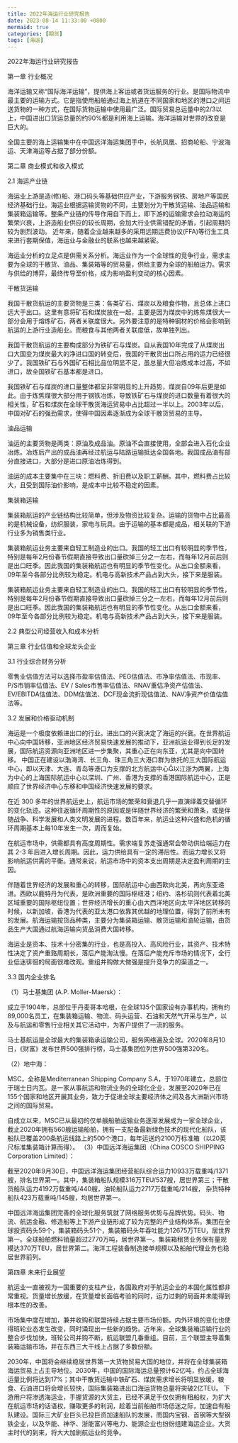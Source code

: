 ```yaml
---
title: 2022年海运行业研究报告
date: 2023-08-14 11:33:00 +0800
mermaid: true
categories: [期货]
tags: [海运]
---
```



2022年海运行业研究报告

第一章 行业概况

海洋运输又称“国际海洋运输”，提供海上客运或者货运服务的行业。是国际物流中最主要的运输方式。它是指使用船舶通过海上航道在不同国家和地区的港口之间运送货物的一种方式，在国际货物运输中使用最广泛。国际贸易总运量中的2/3以上，中国进出口货运总量的约90%都是利用海上运输。海洋运输对世界的改变是巨大的。

全国主要的海上运输集中在中国远洋海运集团手中，长航凤凰、招商轮船、宁波海运、天津海运等占据了部分份额。

第二章 商业模式和收入模式

2.1 海运产业链

海运业上游是造(修)船、港口码头等基础供应产业，下游服务钢铁、房地产等国民经济基础行业。海运业根据运输货物的不同，主要划分为干散货运输、油品运输和集装箱运输等。整条产业链的传导作用自下而上，即下游的运输需求会拉动海运的繁荣兴衰，上游造船业供应的较长周期，会加大行业供需错配的矛盾，引起周期的较为剧烈波动。
近年来，随着企业越来越多的采用远期运费协议(FFA)等衍生工具来进行套期保值，海运业与金融业的联系也越来越紧密。

海运业分析的立足点是供需关系分析。海运业作为一个全球性的竞争行业，需求主要为全球的干散货、油品、集装箱等的贸易量，供给主要为全球的船舶运力。需求与供给的博弈，最终传导至价格，成为影响盈利变动的核心因素。

干散货运输

我国干散货航运的主要货物是三类：各类矿石、煤炭以及粮食作物，且总体上进口远大于出口。这里有意将矿石和煤炭放在一起，主要是因为煤炭中的炼焦煤很大一部分会用于熔炼矿石，两者关联度很大。另外要注意的是特种钢材的价格会影响到航运的上游行业造船业。而粮食与其他两者关联度低，故单独列出。



我国干散货航运的主要构成部分为铁矿石与煤炭。自从我国10年完成了从煤炭出口大国变为煤炭最大的净进口国的转变后，我国的干散货出口所占用的运力已经很少了。我国铁矿石与外国矿石相比品位明显不足，虽总量大但冶炼成本过高，不如进口，故全国铁矿石基本都是进口。

我国铁矿石与煤炭的进口量整体都呈非常明显的上升趋势，煤炭自09年后更是如此。由于炼焦煤很大部分用于钢铁冶炼，导致铁矿石与煤炭的进口数量有着很大的相关性，矿石和煤炭在全球干散货海运贸易中占比超过一半以上。2003年以后，中国对矿石的强劲需求，使得中国因素逐渐成为全球干散货贸易的主导。

油品运输

油运的主要货物是两类：原油及成品油。原油不会直接使用，全部会进入石化企业冶炼。冶炼后产出的成品油再经过航运与陆路运输抵达全国各地。我国成品油有部分直接进口，大部分是进口原油冶炼得到。


油运的成本主要集中在三块：燃料费、折旧费以及职工薪酬。其中，燃料费占比较大，且受到国际油价影响，是成本中比较不稳定的因素。

集装箱运输

集装箱航运的产业链结构比较简单，但涉及物资比较复杂。运输的货物中占比最高的是机械设备，纺织服装，家电与玩具。由于运输的基本都是成品，相关联的下游行业多为销售类行业。

集装箱航运业务主要来自轻工制造业的出口。我国的轻工出口有较明显的季节性，特别是每年2月份春节假期直接导致出口量砍掉三分之一左右，而每年12月前后则是出口旺季。因此我国的集装箱航运也有明显的季节性变化。从出口金额来看，09年至今各部分比例较为稳定。机电与高新技术产品占到大头，接下来是服装。


集装箱航运业务主要来自轻工制造业的出口。我国的轻工出口有较明显的季节性，特别是每年2月份春节假期直接导致出口量砍掉三分之一左右，而每年12月前后则是出口旺季。因此我国的集装箱航运也有明显的季节性变化。从出口金额来看，09年至今各部分比例较为稳定。机电与高新技术产品占到大头，接下来是服装。

2.2 典型公司经营收入和成本分析


第三章 行业估值和全球龙头企业

3.1 行业综合财务分析


零售业估值方法可以选择市盈率估值法、PEG估值法、市净率估值法、市现率、P/S市销率估值法、EV / Sales市售率估值法、RNAV重估净资产估值法、EV/EBITDA估值法、DDM估值法、DCF现金流折现估值法、NAV净资产价值估值法等。

3.2 发展和价格驱动机制

海运是一个极度依赖进出口的行业。进出口的兴衰决定了海运的兴衰。在世界航运中心向中国转移，亚洲地区经济贸易快速发展的推动下，亚洲航运业得到长足的发展，国际航运资源向亚洲地区进一步集聚，其重心正在向东亚，尤其是向中国转移。
中国正在建设以渤海湾、长三角、珠三角三大港口群为依托的三大国际航运中心，即以天津、大连、青岛等港口为支撑的北方航运中心以江浙为两翼，上海为中心的上海国际航运中心以深圳、广州、香港为支撑的香港国际航运中心，正是顺应了世界经济中心东移和中国经济快速发展的要求。

在近 300 多年的世界航运史上，航运市场的繁荣和衰退几乎一直演绎着交替循环的变化轨迹。这种往返循环周期性的原因或是伴随世界经济的繁荣和萧条，或是伴随战争、科学发展和人类文明发展的进程。数百年来，航运业这种兴盛和危机的循环周期基本上每10年发生一次，周而复始。

在航运市场中，供需都具有高度周期性。需求端复苏走强通常会带动供给端运力在其 2-3 年后进入增长周期。因此，运力供给具有一定的滞后性。而运力增长又将影响航运供需的平衡。通常来说，航运市场中的资本支出周期是决定盈利周期的主因。

伴随着世界经济的发展和重心的转移，国际航运中心由西欧向北美，再向东亚递进。西欧以鹿特丹为代表，是欧洲重要的国际枢纽港；纽约、洛杉矶则代表着北美区域重要的国际枢纽位置；世界经济增长的重心由大西洋地区向太平洋地区转移的时候，以新加坡，香港为代表的亚太港口依靠其优越的地理位置，得到了前所未有的发展。航海运输按货品种类，主要分为集装箱运输、散货运输和油轮运输，由货品生产大国通过航海运输向货品消费大国转移。

海运业是资本、技术十分密集的行业，也是高投入、高风险行业，其资产、技术特性决定了资产重臵周期长，落后产能淘汰慢。在落后产能充斥市场的情况下，全行业低迷徘徊的局面很难改观。重组并购做大做强是提升竞争力的渠道之一。

3.3 国内企业排名



（1）马士基集团 (A.P. Moller-Maersk）：

成立于1904年，总部位于丹麦哥本哈根，在全球135个国家设有办事机构，拥有约89,000名员工，在集装箱运输、物流、码头运营、石油和天然气开采与生产，以及与航运和零售行业相关其它活动中，为客户提供了一流的服务。

马士基航运是全球最大的集装箱承运输公司，服务网络遍及全球。2020年8月10日，《财富》发布世界500强排行榜，马士基集团位列世界500强第320名。

（2）地中海：

MSC，全称是Mediterranean Shipping Company S.A，于1970年建立，总部位于瑞士日内瓦。是一家从事航运和物流业务的全球化企业，发展至2020年已在155个国家和地区开展其业务，致力于促进全球主要经济体之间及各大洲新兴市场之间的国际贸易。

自成立以来，MSC已从最初的仅单艘船舶运输业务逐渐发展成为一家全球企业，截止2020年拥有560艘运输船舶，拥有一支配备最新绿色技术的现代化船队，该船队已覆盖200条航运线路上的500个港口，每年运送约2100万标准箱（以20英尺标准集装箱计算而得）。
（3）中国远洋海运集团（China COSCO SHIPPING Corporation Limited）：

截至2020年9月30日，中国远洋海运集团经营船队综合运力10933万载重吨/1371艘，排名世界第一。其中，集装箱船队规模316万TEU/537艘，居世界第三；干散货船队运力4192万载重吨/440艘，油轮船队运力2717万载重吨/214艘， 杂货特种船队423万载重吨/145艘，均居世界第一。

中国远洋海运集团完善的全球化服务筑就了网络服务优势与品牌优势。码头、物流、航运金融、修造船等上下游产业链形成了较为完整的产业结构体系。集团在全球投资码头59个，集装箱码头51个，集装箱码头年吞吐能力12675万TEU，居世界第一。全球船舶燃料销量超过2770万吨，居世界第一。集装箱租赁业务保有量规模达370万TEU，居世界第二。海洋工程装备制造接单规模以及船舶代理业务也稳居世界前列。

第四章 未来行业展望

航运业一直被视为一国重要的支柱产业，各国政府对于航运企业的本国化属性都非常重视。货量增长放缓，在货量增长面临考验的同时，运力过剩的局面并未能得到根本性的改善。

市场集中度在增加，兼并收购和联盟持续占据主要市场份额。内外环境的变化也使得班轮业态发生改变，同时涌现出一些新的趋势。近年来，全球集装箱运输行业的整合步伐加快，班轮公司并购不断，航运联盟几番重组。目前，三个联盟主导着集装箱运输市场，并在东西三大干线上占据了多数份额。

2030年，中国将会继续稳居世界第一大货物贸易大国的地位，并将在全球集装箱海运贸易上占主导地位。2030年，中国的国际海运总量预计62亿吨，约占全球海运量比例将达到17%；其中干散货运输中铁矿石、煤炭需求增长将明显放缓，粮食、石油进口将会增长较快，国际集装箱进出口海运货物总量将突破2亿TEU。
下游用户将渗透海运业，手握货源的大货主，已经不满足于仅仅拥有租船权，为扩大在航运市场的话语权，赚取更多的利润，趁着当前船舶市场低迷之际，加速自有船队建设。国际三大矿业巨头已投巨资加速船队的发展，而国内宝钢、首钢等大型钢铁企业，以及华能、神华、浙能富兴等电力、能源企业也纷纷组建海运企业。大货主时代的到来，将大大加剧航运业的竞争。